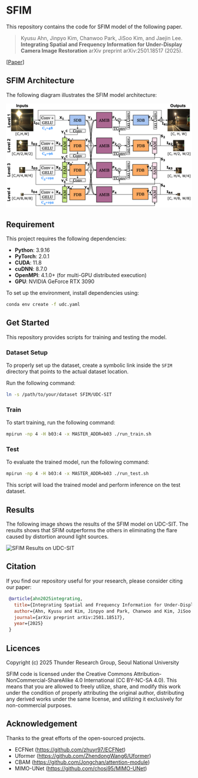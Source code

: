 # SFIM

This repository contains the code for SFIM model of the following paper.
> Kyusu Ahn, Jinpyo Kim, Chanwoo Park, JiSoo Kim, and Jaejin Lee. **Integrating Spatial and Frequency Information for Under-Display Camera Image Restoration** arXiv preprint arXiv:2501.18517 (2025).<br>

[[Paper](https://arxiv.org/pdf/2501.18517)]

## SFIM Architecture

The following diagram illustrates the SFIM model architecture:

![SFIM Architecture](assets/SFIM.png)


## Requirement
This project requires the following dependencies:
- **Python**: 3.9.16
- **PyTorch**: 2.0.1  
- **CUDA**: 11.8  
- **cuDNN**: 8.7.0 
- **OpenMPI**: 4.1.0+ (for multi-GPU distributed execution)
- **GPU**: NVIDIA GeForce RTX 3090  

To set up the environment, install dependencies using:  
```bash
conda env create -f udc.yaml
```

## Get Started
This repository provides scripts for training and testing the model.

### Dataset Setup

To properly set up the dataset, create a symbolic link inside the `SFIM` directory that points to the actual dataset location.  

Run the following command:  
```bash
ln -s /path/to/your/dataset SFIM/UDC-SIT
```

### Train
To start training, run the following command:  
```bash
mpirun -np 4 -H b03:4 -x MASTER_ADDR=b03 ./run_train.sh
```

### Test
To evaluate the trained model, run the following command:   
```bash
mpirun -np 4 -H b03:4 -x MASTER_ADDR=b03 ./run_test.sh
```
This script will load the trained model and perform inference on the test dataset.


## Results
The following image shows the results of the SFIM model on UDC-SIT. The results shows that SFIM outperforms the others in eliminating the flare caused by distortion around light sources.


![SFIM Results on UDC-SIT](assets/sfim_results_udc_sit.png)



## Citation

   If you find our repository useful for your research, please consider citing our paper:

   ```bibtex
    @article{ahn2025integrating,
      title={Integrating Spatial and Frequency Information for Under-Display Camera Image Restoration},
      author={Ahn, Kyusu and Kim, Jinpyo and Park, Chanwoo and Kim, JiSoo and Lee, Jaejin},
      journal={arXiv preprint arXiv:2501.18517},
      year={2025}
    }
   ```

## Licences

Copyright (c) 2025 Thunder Research Group, Seoul National University

SFIM code is licensed under the Creative Commons Attribution-NonCommercial-ShareAlike 4.0 International (CC BY-NC-SA 4.0). This means that you are allowed to freely utilize, share, and modify this work under the condition of properly attributing the original author, distributing any derived works under the same license, and utilizing it exclusively for non-commercial purposes.

## Acknowledgement
Thanks to the great efforts of the open-sourced projects.
- ECFNet (<https://github.com/zhuyr97/ECFNet>)
- Uformer (<https://github.com/ZhendongWang6/Uformer>)
- CBAM (<https://github.com/Jongchan/attention-module>)
- MIMO-UNet (<https://github.com/chosj95/MIMO-UNet>)
